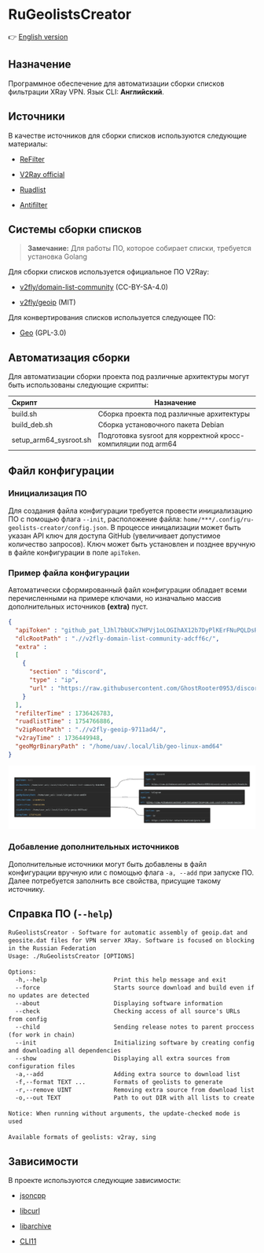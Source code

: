 # RuGeolistsCreator

👉 [English version](README.en.md)

## Назначение

Программное обеспечение для автоматизации сборки списков фильтрации XRay VPN. Язык CLI: **Английский**.

## Источники

В качестве источников для сборки списков используются следующие материалы:

* [ReFilter](https://github.com/1andrevich/Re-filter-lists)

* [V2Ray official](https://github.com/Loyalsoldier/v2ray-rules-dat)

* [Ruadlist](https://github.com/easylist/ruadlist)

* [Antifilter](https://antifilter.download/)

## Системы сборки списков

> **Замечание:** Для работы ПО, которое собирает списки, требуется установка Golang

Для сборки списков используется официальное ПО V2Ray:

* [v2fly/domain-list-community](https://github.com/v2fly/domain-list-community) (CC-BY-SA-4.0)

* [v2fly/geoip](https://github.com/v2fly/geoip) (MIT)

Для конвертирования списков используется следующее ПО:

* [Geo](https://github.com/MetaCubeX/geo) (GPL-3.0)

## Автоматизация сборки

Для автоматизации сборки проекта под различные архитектуры могут быть использованы следующие скрипты:

| Скрипт                 | Назначение                                                   |
|:---------------------- | ------------------------------------------------------------ |
| build.sh               | Сборка проекта под различные архитектуры                     |
| build_deb.sh           | Сборка установочного пакета Debian                           |
| setup_arm64_sysroot.sh | Подготовка sysroot для корректной кросс-компиляции под arm64 |

## Файл конфигурации

### Инициализация ПО

Для создания файла конфигурации требуется провести инициализацию ПО с помощью флага ```--init```, расположение файла: ```home/***/.config/ru-geolists-creator/config.json```. В процессе иницализации может быть указан API ключ для доступа GitHub (увеличивает допустимое количество запросов). Ключ может быть установлен и позднее вручную в файле конфигурации в поле ```apiToken```. 

### Пример файла конфигурации

Автоматически сформированный файл конфигурации обладает всеми перечисленными на примере ключами, но изначально массив дополнительных источников **(extra)** пуст. 

```json
{
  "apiToken" : "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",
  "dlcRootPath" : ".//v2fly-domain-list-community-adcff6c/",
  "extra" : 
  [
    {
      "section" : "discord",
      "type" : "ip",
      "url" : "https://raw.githubusercontent.com/GhostRooter0953/discord-voice-ips/refs/heads/master/voice_domains/discord-voice-ip-list"
    }
  ],
  "refilterTime" : 1736426783,
  "ruadlistTime" : 1754766886,
  "v2ipRootPath" : ".//v2fly-geoip-9711ad4/",
  "v2rayTime" : 1736449948,
  "geoMgrBinaryPath" : "/home/uav/.local/lib/geo-linux-amd64"
}
```

<img title="" src="img/config_example.png" alt="img" width="698">

### Добавление дополнительных источников

Дополнительные источники могут быть добавлены в файл конфигурации вручную или с помощью флага ```-a, --add``` при запуске ПО. Далее потребуется заполнить все свойства, присущие такому источнику.

## Справка ПО (```--help```)

```
RuGeolistsCreator - Software for automatic assembly of geoip.dat and geosite.dat files for VPN server XRay. Software is focused on blocking in the Russian Federation
Usage: ./RuGeolistsCreator [OPTIONS]

Options:
  -h,--help                   Print this help message and exit
  --force                     Starts source download and build even if no updates are detected
  --about                     Displaying software information
  --check                     Checking access of all source's URLs from config
  --child                     Sending release notes to parent proccess (for work in chain)
  --init                      Initializing software by creating config and downloading all dependencies
  --show                      Displaying all extra sources from configuration files
  -a,--add                    Adding extra source to download list
  -f,--format TEXT ...        Formats of geolists to generate
  -r,--remove UINT            Removing extra source from download list
  -o,--out TEXT               Path to out DIR with all lists to create

Notice: When running without arguments, the update-checked mode is used

Available formats of geolists: v2ray, sing
```

## Зависимости

В проекте используются следующие зависимости:

* [jsoncpp](https://github.com/open-source-parsers/jsoncpp)

* [libcurl](https://curl.se/libcurl/)

* [libarchive](https://libarchive.org/)

* [CLI11](https://github.com/CLIUtils/CLI11)